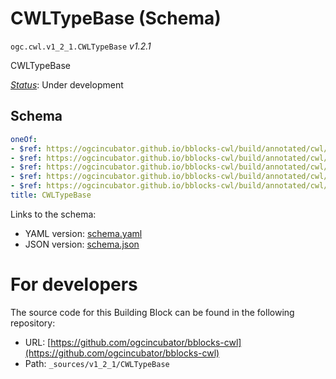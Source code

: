 
# CWLTypeBase (Schema)

`ogc.cwl.v1_2_1.CWLTypeBase` *v1.2.1*

CWLTypeBase

[*Status*](http://www.opengis.net/def/status): Under development

## Schema

```yaml
oneOf:
- $ref: https://ogcincubator.github.io/bblocks-cwl/build/annotated/cwl/v1_2_1/CWLTypeDefinition/schema.yaml
- $ref: https://ogcincubator.github.io/bblocks-cwl/build/annotated/cwl/v1_2_1/CWLTypeArray/schema.yaml
- $ref: https://ogcincubator.github.io/bblocks-cwl/build/annotated/cwl/v1_2_1/CWLTypeEnum/schema.yaml
- $ref: https://ogcincubator.github.io/bblocks-cwl/build/annotated/cwl/v1_2_1/CWLTypeRecordRef/schema.yaml
- $ref: https://ogcincubator.github.io/bblocks-cwl/build/annotated/cwl/v1_2_1/CWLTypeRecordSchema/schema.yaml
title: CWLTypeBase

```

Links to the schema:

* YAML version: [schema.yaml](https://ogcincubator.github.io/bblocks-cwl/build/annotated/cwl/v1_2_1/CWLTypeBase/schema.json)
* JSON version: [schema.json](https://ogcincubator.github.io/bblocks-cwl/build/annotated/cwl/v1_2_1/CWLTypeBase/schema.yaml)


# For developers

The source code for this Building Block can be found in the following repository:

* URL: [https://github.com/ogcincubator/bblocks-cwl](https://github.com/ogcincubator/bblocks-cwl)
* Path: `_sources/v1_2_1/CWLTypeBase`

